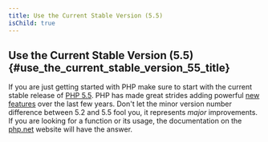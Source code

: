 ```yaml
---
title: Use the Current Stable Version (5.5)
isChild: true
---
```


## Use the Current Stable Version (5.5) {#use_the_current_stable_version_55_title}

If you are just getting started with PHP make sure to start with the current stable release of [PHP 5.5][php-release]. PHP has made great strides adding powerful [new features](#language_highlights) over the last few years. Don't let the minor version number difference between 5.2 and 5.5 fool you, it represents _major_ improvements. If you are looking for a function or its usage, the documentation on the [php.net][php-docs] website will have the answer.

[php-release]: http://www.php.net/downloads.php
[php-docs]: http://www.php.net/manual/en/
